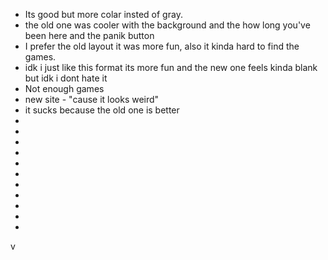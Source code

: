 * Its good but more colar insted of gray.
* the old one was cooler with the background and the how long you've been here and the panik button 
* I prefer the old layout it was more fun, also it kinda hard to find the games. 
* idk i just like this format its more fun and the new one feels kinda blank but idk i dont hate it 
* Not enough games
* new site - "cause it looks weird"
* it sucks because the old one is better
* 
* 
* 
* 
* 
* 
* 
* 
* 
* 
* 
v